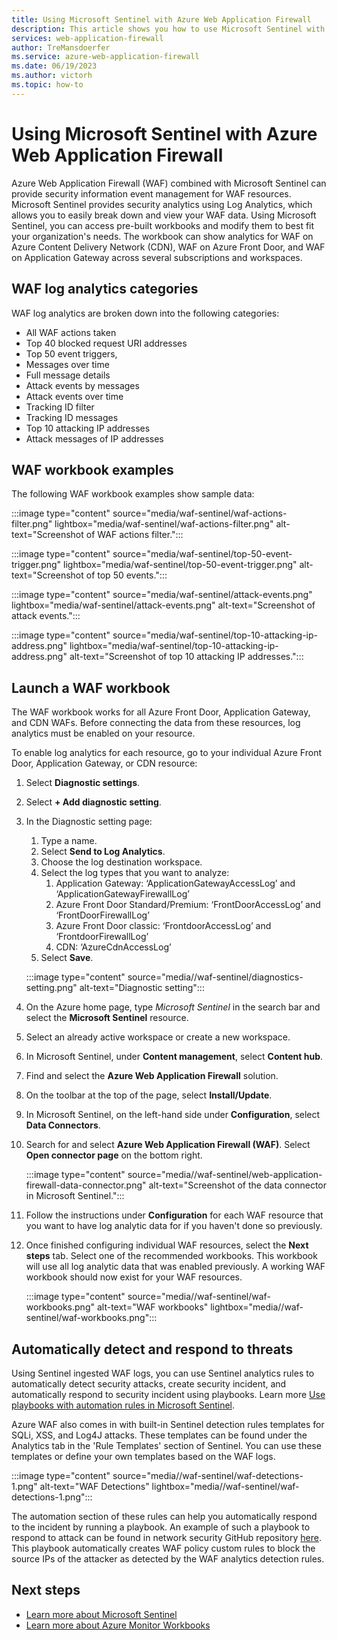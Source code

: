 ```yaml
---
title: Using Microsoft Sentinel with Azure Web Application Firewall 
description: This article shows you how to use Microsoft Sentinel with Azure Web Application Firewall (WAF)
services: web-application-firewall
author: TreMansdoerfer
ms.service: azure-web-application-firewall
ms.date: 06/19/2023
ms.author: victorh
ms.topic: how-to
---
```


# Using Microsoft Sentinel with Azure Web Application Firewall

Azure Web Application Firewall (WAF) combined with Microsoft Sentinel can provide security information event management for WAF resources. Microsoft Sentinel provides security analytics using Log Analytics, which allows you to easily break down and view your WAF data. Using Microsoft Sentinel, you can access pre-built workbooks and modify them to best fit your organization's needs. The workbook can show analytics for WAF on Azure Content Delivery Network (CDN), WAF on Azure Front Door, and WAF on Application Gateway across several subscriptions and workspaces.

## WAF log analytics categories

WAF log analytics are broken down into the following categories:  

- All WAF actions taken 
- Top 40 blocked request URI addresses 
- Top 50 event triggers,  
- Messages over time 
- Full message details 
- Attack events by messages  
- Attack events over time 
- Tracking ID filter 
- Tracking ID messages 
- Top 10 attacking IP addresses 
- Attack messages of IP addresses 

## WAF workbook examples

The following WAF workbook examples show sample data:

:::image type="content" source="media/waf-sentinel/waf-actions-filter.png" lightbox="media/waf-sentinel/waf-actions-filter.png" alt-text="Screenshot of WAF actions filter.":::

:::image type="content" source="media/waf-sentinel/top-50-event-trigger.png" lightbox="media/waf-sentinel/top-50-event-trigger.png" alt-text="Screenshot of top 50 events.":::

:::image type="content" source="media/waf-sentinel/attack-events.png" lightbox="media/waf-sentinel/attack-events.png" alt-text="Screenshot of attack events.":::

:::image type="content" source="media/waf-sentinel/top-10-attacking-ip-address.png" lightbox="media/waf-sentinel/top-10-attacking-ip-address.png" alt-text="Screenshot of top 10 attacking IP addresses.":::

## Launch a WAF workbook

The WAF workbook works for all Azure Front Door, Application Gateway, and CDN WAFs. Before connecting the data from these resources, log analytics must be enabled on your resource. 

To enable log analytics for each resource, go to your individual Azure Front Door, Application Gateway, or CDN resource:

1. Select **Diagnostic settings**.

1. Select **+ Add diagnostic setting**. 

1. In the Diagnostic setting page:
   1. Type a name. 
   1. Select **Send to Log Analytics**. 
   1. Choose the log destination workspace. 
   1. Select the log types that you want to analyze:
      1. Application Gateway: ‘ApplicationGatewayAccessLog’ and ‘ApplicationGatewayFirewallLog’
      1. Azure Front Door Standard/Premium: ‘FrontDoorAccessLog’ and ‘FrontDoorFirewallLog’
      1. Azure Front Door classic: ‘FrontdoorAccessLog’ and ‘FrontdoorFirewallLog’
      1. CDN: ‘AzureCdnAccessLog’
   1. Select **Save**.

   :::image type="content" source="media//waf-sentinel/diagnostics-setting.png" alt-text="Diagnostic setting":::

1. On the Azure home page, type *Microsoft Sentinel* in the search bar and select the **Microsoft Sentinel** resource. 

1. Select an already active workspace or create a new workspace. 

1. In Microsoft Sentinel, under **Content management**, select **Content hub**.
 
1. Find and select the **Azure Web Application Firewall** solution.

1. On the toolbar at the top of the page, select **Install/Update**.

1. In Microsoft Sentinel, on the left-hand side under **Configuration**, select **Data Connectors**.

1. Search for and select **Azure Web Application Firewall (WAF)**. Select **Open connector page** on the bottom right.

   :::image type="content" source="media//waf-sentinel/web-application-firewall-data-connector.png" alt-text="Screenshot of the data connector in Microsoft Sentinel.":::

1. Follow the instructions under **Configuration** for each WAF resource that you want to have log analytic data for if you haven't done so previously.

1. Once finished configuring individual WAF resources, select the **Next steps** tab. Select one of the recommended workbooks. This workbook will use all log analytic data that was enabled previously. A working WAF workbook should now exist for your WAF resources.

   :::image type="content" source="media//waf-sentinel/waf-workbooks.png" alt-text="WAF workbooks" lightbox="media//waf-sentinel/waf-workbooks.png":::
   
## Automatically detect and respond to threats

Using Sentinel ingested WAF logs, you can use Sentinel analytics rules to automatically detect security attacks, create security incident, and automatically respond to security incident using playbooks. Learn more [Use playbooks with automation rules in Microsoft Sentinel](../sentinel/tutorial-respond-threats-playbook.md?tabs=LAC).

Azure WAF also comes in with built-in Sentinel detection rules templates for SQLi, XSS, and Log4J attacks. These templates can be found under the Analytics tab in the 'Rule Templates' section of Sentinel. You can use these templates or define your own templates based on the WAF logs. 

:::image type="content" source="media//waf-sentinel/waf-detections-1.png" alt-text="WAF Detections" lightbox="media//waf-sentinel/waf-detections-1.png":::

The automation section of these rules can help you automatically respond to the incident by running a playbook. An example of such a playbook to respond to attack can be found in network security GitHub repository [here](https://github.com/Azure/Azure-Network-Security/tree/master/Azure%20WAF/Playbook%20-%20WAF%20Sentinel%20Playbook%20Block%20IP%20-%20New). This playbook automatically creates WAF policy custom rules to block the source IPs of the attacker as detected by the WAF analytics detection rules.


## Next steps

- [Learn more about Microsoft Sentinel](../sentinel/overview.md)
- [Learn more about Azure Monitor Workbooks](../azure-monitor/visualize/workbooks-overview.md)
